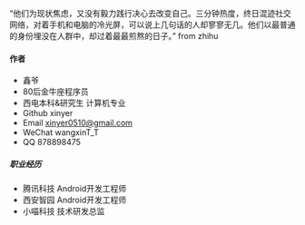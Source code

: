 “他们为现状焦虑，又没有毅力践行决心去改变自己。三分钟热度，终日混迹社交网络，对着手机和电脑的冷光屏，可以说上几句话的人却寥寥无几。他们以最普通的身份埋没在人群中，却过着最最煎熬的日子。”  from zhihu

#### 作者

* 鑫爷
* 80后金牛座程序员
* 西电本科&研究生 计算机专业
* Github     xinyer
* Email      xinyer0510@gmail.com
* WeChat  wangxinT\_T
* QQ          878898475

##### 职业经历

* 腾讯科技      Android开发工程师
* 西安智园      Android开发工程师
* 小喵科技      技术研发总监



